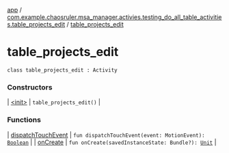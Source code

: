 [app](../../index.md) / [com.example.chaosruler.msa_manager.activies.testing_do_all_table_activities.table_projects_edit](../index.md) / [table_projects_edit](.)

# table_projects_edit

`class table_projects_edit : Activity`

### Constructors

| [&lt;init&gt;](-init-.md) | `table_projects_edit()` |

### Functions

| [dispatchTouchEvent](dispatch-touch-event.md) | `fun dispatchTouchEvent(event: MotionEvent): `[`Boolean`](https://kotlinlang.org/api/latest/jvm/stdlib/kotlin/-boolean/index.html) |
| [onCreate](on-create.md) | `fun onCreate(savedInstanceState: Bundle?): `[`Unit`](https://kotlinlang.org/api/latest/jvm/stdlib/kotlin/-unit/index.html) |

